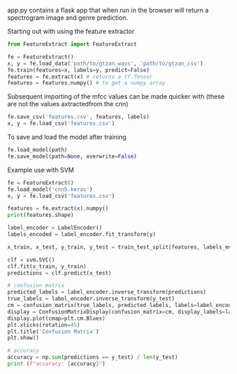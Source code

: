 app.py contains a flask app that when run in the browser will return a spectrogram image and genre prediction.

Starting out with using the feature extractor
```python
from FeatureExtract import FeatureExtract
```
```python
fe = FeatureExtract()
x, y = fe.load_data('path/to/gtzan_wavs', 'path/to/gtzan_csv')
fe.train(features=x, labels=y, predict=False)
features = fe.extract(x) # returns a tf.Tensor
features = features.numpy() # to get a numpy array
```
Subsequent importing of the mfcc values can be made quicker with (these are not the values axtractedfrom the cnn)
```python
fe.save_csv('features.csv', features, labels)
x, y = fe.load_csv('features.csv')
```
To save and load the model after training
```python
fe.load_model(path)
fe.save_model(path=None, overwrite=False)
```
Example use with SVM
```python
fe = FeatureExtract()
fe.load_model('cnn5.keras')
x, y = fe.load_csv('features.csv')

features = fe.extract(x).numpy()
print(features.shape)

label_encoder = LabelEncoder()
labels_encoded = label_encoder.fit_transform(y)

x_train, x_test, y_train, y_test = train_test_split(features, labels_encoded, test_size=0.2, random_state=42, stratify=labels_encoded)

clf = svm.SVC()
clf.fit(x_train, y_train)
predictions = clf.predict(x_test)

# confusion matrix
predicted_labels = label_encoder.inverse_transform(predictions)
true_labels = label_encoder.inverse_transform(y_test)
cm = confusion_matrix(true_labels, predicted_labels, labels=label_encoder.classes_)
display = ConfusionMatrixDisplay(confusion_matrix=cm, display_labels=label_encoder.classes_)
display.plot(cmap=plt.cm.Blues)
plt.xticks(rotation=45)
plt.title('Confusion Matrix')
plt.show()

# accuracy
accuracy = np.sum(predictions == y_test) / len(y_test)
print (f"accuracy: {accuracy}")
```

